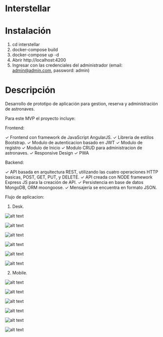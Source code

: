 # Interstellar

# Instalación

1. cd interstellar
2. docker-compose build
3. docker-compose up -d
4. Abrir http://localhost:4200
5. Ingresar con las credenciales del administrador (email: admin@admin.com, password: admin)

# Descripción

Desarrollo de prototipo de aplicación para gestion, reserva y administración de astronaves.

Para este MVP el proyecto incluye:

Frontend:

✓ Frontend con framework de JavaScript AngularJS.
✓ Libreria de estilos Bootstrap.
✓ Modulo de autenticacion basado en JWT
✓ Modulo de registro
✓ Modulo de Inicio
✓ Modulo CRUD para administracion de astronaves.
✓ Responsive Design
✓ PWA

Backend:

✓ API basada en arquitectura REST, utilizando las cuatro operaciones HTTP basicas, POST, GET, PUT, y DELETE.
✓ API creada con NODE framework Express JS para la creación de API.
✓ Persistencia en base de datos MongoDB, ORM moongoose.
✓ Mensajería se encuentra en formato JSON.

Flujo de aplicacion:

1. Desk.

![alt text](https://github.com/fperaza7/interstellar/blob/main/example-images/image1.png?raw=true)

![alt text](https://github.com/fperaza7/interstellar/blob/main/example-images/image2.png?raw=true)

![alt text](https://github.com/fperaza7/interstellar/blob/main/example-images/image3.png?raw=true)

![alt text](https://github.com/fperaza7/interstellar/blob/main/example-images/image4.png?raw=true)

![alt text](https://github.com/fperaza7/interstellar/blob/main/example-images/image5.png?raw=true)

![alt text](https://github.com/fperaza7/interstellar/blob/main/example-images/image6.png?raw=true)

2. Mobile.

![alt text](https://github.com/fperaza7/interstellar/blob/main/example-images/image6.png?raw=true)

![alt text](https://github.com/fperaza7/interstellar/blob/main/example-images/image7.png?raw=true)

![alt text](https://github.com/fperaza7/interstellar/blob/main/example-images/image8.png?raw=true)

![alt text](https://github.com/fperaza7/interstellar/blob/main/example-images/image9.png?raw=true)

![alt text](https://github.com/fperaza7/interstellar/blob/main/example-images/image10.png?raw=true)

![alt text](https://github.com/fperaza7/interstellar/blob/main/example-images/image11.png?raw=true)
